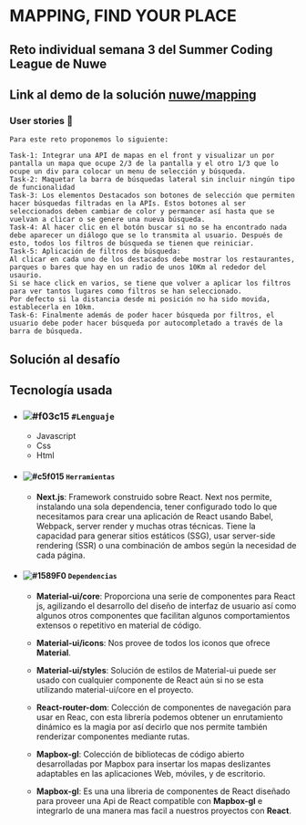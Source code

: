 # MAPPING, FIND YOUR PLACE
## Reto individual semana 3 del Summer Coding League de Nuwe
## Link al demo de la solución [ nuwe/mapping](https://nuwe-mapping.vercel.app)
### User stories 📝
```
Para este reto proponemos lo siguiente:

Task-1: Integrar una API de mapas en el front y visualizar un por pantalla un mapa que ocupe 2/3 de la pantalla y el otro 1/3 que lo ocupe un div para colocar un menu de selección y búsqueda.
Task-2: Maquetar la barra de búsquedas lateral sin incluir ningún tipo de funcionalidad
Task-3: Los elementos Destacados son botones de selección que permiten hacer búsquedas filtradas en la APIs. Estos botones al ser seleccionados deben cambiar de color y permancer así hasta que se vuelvan a clicar o se genere una nueva búsqueda.
Task-4: Al hacer clic en el botón buscar si no se ha encontrado nada debe aparecer un diálogo que se lo transmita al usuario. Después de esto, todos los filtros de búsqueda se tienen que reiniciar.
Task-5: Aplicación de filtros de búsqueda:
Al clicar en cada uno de los destacados debe mostrar los restaurantes, parques o bares que hay en un radio de unos 10Km al rededor del usaurio.
Si se hace click en varios, se tiene que volver a aplicar los filtros para ver tantos lugares como filtros se han seleccionado.
Por defecto si la distancia desde mi posición no ha sido movida, establecerla en 10km.
Task-6: Finalmente además de poder hacer búsqueda por filtros, el usuario debe poder hacer búsqueda por autocompletado a través de la barra de búsqueda.
```


## Solución  al desafío 

  Tecnología usada
  ---------------
 
 * ### ![#f03c15](https://via.placeholder.com/15/f03c15/000000?text=+) `#Lenguaje`
    * Javascript
    * Css
    * Html
 * #### ![#c5f015](https://via.placeholder.com/15/c5f015/000000?text=+) `Herramientas` 
    * **Next.js**: Framework construido sobre React. Next nos permite, instalando una sola dependencia, tener configurado todo lo que necesitamos para crear una aplicación de React usando Babel, Webpack, server render y muchas otras técnicas. Tiene la capacidad para generar sitios estáticos (SSG), usar server-side rendering (SSR) o una combinación de ambos según la necesidad de cada página.


* #### ![#1589F0](https://via.placeholder.com/15/1589F0/000000?text=+) `Dependencias` 
    * **Material-ui/core**: Proporciona una serie de componentes para React js, agilizando el desarrollo 
del diseño de interfaz de usuario así como algunos otros componentes que facilitan algunos comportamientos extensos o repetitivo en material de código.

   * **Material-ui/icons**: Nos provee de todos los iconos que ofrece  **Material**.

   * **Material-ui/styles**: Solución de estilos de Material-ui puede ser usado con cualquier
          componente de React aún si no se esta utilizando material-ui/core en el 
          proyecto.  
   
   * **React-router-dom**: Colección de componentes de navegación para usar en Reac, con esta librería
          podemos obtener un enrutamiento dinámico es la magia por así decirlo que nos permite también renderizar componentes mediante rutas.        
  
   * **Mapbox-gl**: Colección de bibliotecas de código abierto desarrolladas por Mapbox para insertar los mapas deslizantes adaptables en las aplicaciones Web, móviles, y de escritorio.    

   * **Mapbox-gl**: Es una una libreria de componentes de React diseñado para proveer una Api de React compatible con **Mapbox-gl** e integrarlo de una manera mas facil a nuestros proyectos con **React**.

